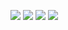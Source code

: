 

![](https://raw.githubusercontent.com/citizenadam/citizenadam/master/generated/overview.svg#gh-dark-mode-only)
![](https://raw.githubusercontent.com/citizenadam/citizenadam/master/generated/overview.svg#gh-light-mode-only)
![](https://raw.githubusercontent.com/citizenadam/citizenadam/master/generated/languages.svg#gh-dark-mode-only)
![](https://raw.githubusercontent.com/citizenadam/citizenadam/master/generated/languages.svg#gh-light-mode-only)

<!--
**citizenadam/citizenadam** is a ✨ _special_ ✨ repository because its `README.md` (this file) appears on your GitHub profile.

Here are some ideas to get you started:

- 🔭 I’m currently working on ...
- 🌱 I’m currently learning ...
- 👯 I’m looking to collaborate on ...
- 🤔 I’m looking for help with ...
- 💬 Ask me about ...
- 📫 How to reach me: ...
- 😄 Pronouns: ...
- ⚡ Fun fact: ...
-->
